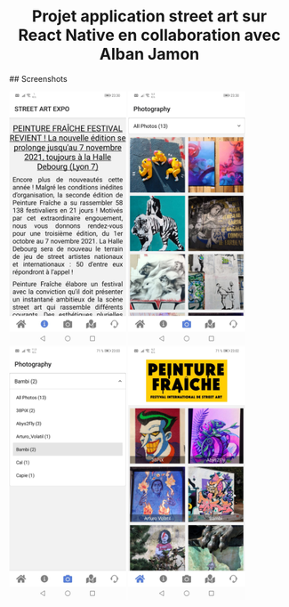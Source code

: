 <h1 align="center">
Projet application street art sur React Native en collaboration avec Alban Jamon 
</h1>
## Screenshots

<img
		width="210"
		alt="Capture 1"
		src="https://github.com/zackpathou/streetArtProjet_RN/blob/main/assets/readme/WhatsApp%20Image%202021-11-15%20at%2023.02.32%20(1).jpeg">
<img
		width="210"
		alt="Capture 2"
		src="https://github.com/zackpathou/streetArtProjet_RN/blob/main/assets/readme/WhatsApp%20Image%202021-11-15%20at%2023.02.32.jpeg">
<img
		width="210"
		alt="Capture 3"
		src="https://github.com/zackpathou/streetArtProjet_RN/blob/main/assets/readme/WhatsApp%20Image%202021-11-15%20at%2023.03.20%20(1).jpeg">
<img
		width="210"
		alt="Capture 4"
		src="https://github.com/zackpathou/streetArtProjet_RN/blob/main/assets/readme/WhatsApp%20Image%202021-11-15%20at%2023.03.20.jpeg">
